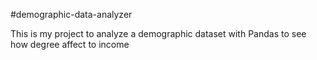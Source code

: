#demographic-data-analyzer

This is my project to analyze a demographic dataset with Pandas to see how degree affect to income 
